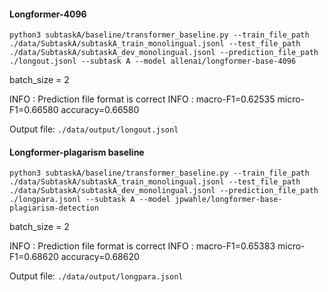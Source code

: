 #### Longformer-4096
```
python3 subtaskA/baseline/transformer_baseline.py --train_file_path ./data/SubtaskA/subtaskA_train_monolingual.jsonl --test_file_path ./data/SubtaskA/subtaskA_dev_monolingual.jsonl --prediction_file_path ./longout.jsonl --subtask A --model allenai/longformer-base-4096
```
batch_size = 2

INFO : Prediction file format is correct
INFO : macro-F1=0.62535 micro-F1=0.66580        accuracy=0.66580

Output file: `./data/output/longout.jsonl`

#### Longformer-plagarism baseline
```
python3 subtaskA/baseline/transformer_baseline.py --train_file_path ./data/SubtaskA/subtaskA_train_monolingual.jsonl --test_file_path ./data/SubtaskA/subtaskA_dev_monolingual.jsonl --prediction_file_path ./longpara.jsonl --subtask A --model jpwahle/longformer-base-plagiarism-detection
```
batch_size = 2

INFO : Prediction file format is correct
INFO : macro-F1=0.65383 micro-F1=0.68620        accuracy=0.68620

Output file: `./data/output/longpara.jsonl`